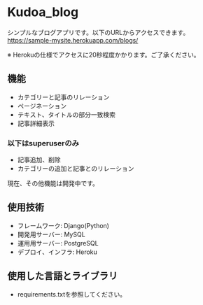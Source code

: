 # Kudoa_blog
シンプルなブログアプリです。以下のURLからアクセスできます。
https://sample-mysite.herokuapp.com/blogs/

※ Herokuの仕様でアクセスに20秒程度かかります。ご了承ください。

## 機能
- カテゴリーと記事のリレーション
- ページネーション
- テキスト、タイトルの部分一致検索
- 記事詳細表示

### 以下はsuperuserのみ
- 記事追加、削除
- カテゴリーの追加と記事とのリレーション

現在、その他機能は開発中です。

## 使用技術
- フレームワーク: Django(Python)
- 開発用サーバー: MySQL
- 運用用サーバー: PostgreSQL
- デプロイ、インフラ: Heroku

## 使用した言語とライブラリ
- requirements.txtを参照してください。


